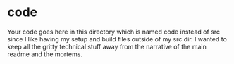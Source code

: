 code
====
Your code goes here in this directory which is named code instead of src since
I like having my setup and build files outside of my src dir. I wanted to keep
all the gritty technical stuff away from the narrative of the main readme and
the mortems.
